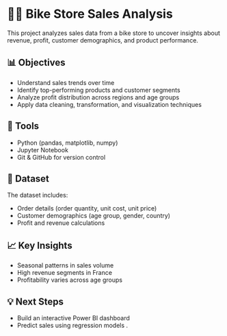 # 🚴‍♂️ Bike Store Sales Analysis

This project analyzes sales data from a bike store to uncover insights about revenue, profit, customer demographics, and product performance.

## 📊 Objectives
- Understand sales trends over time
- Identify top-performing products and customer segments
- Analyze profit distribution across regions and age groups
- Apply data cleaning, transformation, and visualization techniques

## 🧰 Tools 
- Python (pandas, matplotlib, numpy)
- Jupyter Notebook
- Git & GitHub for version control

## 📁 Dataset
The dataset includes:
- Order details (order quantity, unit cost, unit price)
- Customer demographics (age group, gender, country)
- Profit and revenue calculations

## 📈 Key Insights
- Seasonal patterns in sales volume
- High revenue segments in France
- Profitability varies across age groups

## 💡 Next Steps
- Build an interactive Power BI dashboard
- Predict sales using regression models
. 
